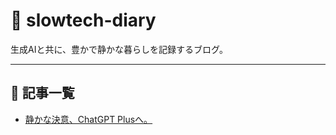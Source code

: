 # 🌿 slowtech-diary

生成AIと共に、豊かで静かな暮らしを記録するブログ。

---

## 📝 記事一覧

- [静かな決意、ChatGPT Plusへ。](articles/2025-06-03-chatgpt-plus.md)
